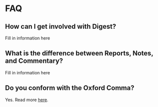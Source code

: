 # FAQ

## How can I get involved with Digest? 

Fill in information here 

## What is the difference between Reports, Notes, and Commentary? 

Fill in information here 

## Do you conform with the Oxford Comma?

Yes. Read more [here](reports/reportstylecitation.md#commas).

